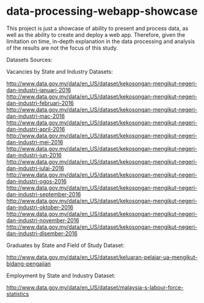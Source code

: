 # data-processing-webapp-showcase

This project is just a showcase of ability to present and process data, as well as the ability to create and deploy a web app. Therefore, given the limitation on time, in-depth explanation in the data processing and analysis of the results are not the focus of this study.

Datasets Sources:

Vacancies by State and Industry Datasets:

http://www.data.gov.my/data/en_US/dataset/kekosongan-mengikut-negeri-dan-industri-januari-2016
http://www.data.gov.my/data/en_US/dataset/kekosongan-mengikut-negeri-dan-industri-februari-2016
http://www.data.gov.my/data/en_US/dataset/kekosongan-mengikut-negeri-dan-industri-mac-2016
http://www.data.gov.my/data/en_US/dataset/kekosongan-mengikut-negeri-dan-industri-april-2016
http://www.data.gov.my/data/en_US/dataset/kekosongan-mengikut-negeri-dan-industri-mei-2016
http://www.data.gov.my/data/en_US/dataset/kekosongan-mengikut-negeri-dan-industri-jun-2016
http://www.data.gov.my/data/en_US/dataset/kekosongan-mengikut-negeri-dan-industri-julai-2016
http://www.data.gov.my/data/en_US/dataset/kekosongan-mengikut-negeri-dan-industri-ogos-2016
http://www.data.gov.my/data/en_US/dataset/kekosongan-mengikut-negeri-dan-industri-september-2016
http://www.data.gov.my/data/en_US/dataset/kekosongan-mengikut-negeri-dan-industri-oktober-2016
http://www.data.gov.my/data/en_US/dataset/kekosongan-mengikut-negeri-dan-industri-november-2016
http://www.data.gov.my/data/en_US/dataset/kekosongan-mengikut-negeri-dan-industri-disember-2016

Graduates by State and Field of Study Dataset: 

http://www.data.gov.my/data/en_US/dataset/keluaran-pelajar-ua-mengikut-bidang-pengajian

Employment by State and Industry Dataset:

http://www.data.gov.my/data/en_US/dataset/malaysia-s-labour-force-statistics
